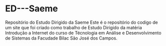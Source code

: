 # ED---Saeme
Repositório do Estudo Dirigido da Saeme
Este é o repositório do codigo de um site que foi criado como trabalho de Estudo Dirigido da matéria Introdução a Internet do curso de Técnologia em Análise e Desenvolvimento de Sistemas da Facudade Bilac
São José dos Campos.
